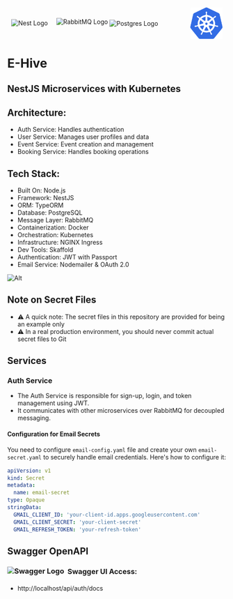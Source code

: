 <p align="center">
  <img src="https://nestjs.com/img/logo-small.svg" width="75" alt="Nest Logo" style="vertical-align:middle; margin-top:6px" />&nbsp;&nbsp;&nbsp;&nbsp;
  <img src="https://www.stackhero.io/assets/src/images/servicesLogos/openGraphVersions/rabbitmq.png?285ac559" style="vertical-align:middle; margin-left:0px" width="140" alt="RabbitMQ Logo">
  <img src="https://cdn.iconscout.com/icon/free/png-256/free-postgresql-logo-icon-download-in-svg-png-gif-file-formats--programming-langugae-freebies-pack-logos-icons-1175119.png?f=webp&w=256" style="vertical-align:middle; margin-right:35px; margin-top:8px" width="75" alt="Postgres Logo">
  <img src="https://github.com/kubernetes/kubernetes/raw/master/logo/logo.png" style="vertical-align:middle; margin-top:6px; margin-left:35px " width="74" alt="Kubernetes Logo">
</p>

# E-Hive

## NestJS Microservices with Kubernetes

## Architecture:

- Auth Service: Handles authentication
- User Service: Manages user profiles and data
- Event Service: Event creation and management
- Booking Service: Handles booking operations

## Tech Stack:

- Built On: Node.js
- Framework: NestJS
- ORM: TypeORM
- Database: PostgreSQL
- Message Layer: RabbitMQ
- Containerization: Docker
- Orchestration: Kubernetes
- Infrastructure: NGINX Ingress
- Dev Tools: Skaffold
- Authentication: JWT with Passport
- Email Service: Nodemailer & OAuth 2.0

![Alt](https://repobeats.axiom.co/api/embed/c7f2aabb83bf51e8997007f2580643e45142f1a6.svg 'Repo analytics image')

## Note on Secret Files

- ⚠️ A quick note: The secret files in this repository are provided for being an example only
- ⚠️ In a real production environment, you should never commit actual secret files to Git

## Services

### Auth Service

- The Auth Service is responsible for sign-up, login, and token management using JWT.
- It communicates with other microservices over RabbitMQ for decoupled messaging.

#### Configuration for Email Secrets

You need to configure `email-config.yaml` file and create your own `email-secret.yaml` to securely handle email credentials. Here's how to configure it:

```yaml
apiVersion: v1
kind: Secret
metadata:
  name: email-secret
type: Opaque
stringData:
  GMAIL_CLIENT_ID: 'your-client-id.apps.googleusercontent.com'
  GMAIL_CLIENT_SECRET: 'your-client-secret'
  GMAIL_REFRESH_TOKEN: 'your-refresh-token'
```

## Swagger OpenAPI

### <img src="https://pbs.twimg.com/profile_images/1451297216187011072/xLd1JSZk_400x400.png" width="45" style="margin-bottom:5px; vertical-align:middle;" alt="Swagger Logo">&nbsp;&nbsp;Swagger UI Access:

- http://localhost/api/auth/docs
